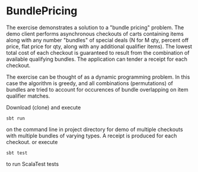 # BundlePricing

The exercise demonstrates a solution to a "bundle pricing" problem. The demo client performs asynchronous checkouts of carts containing items along with any number "bundles" of special deals (N for M qty, percent off price, flat price for qty, along with any additional qualifier items). The lowest total cost of each checkout is guaranteed to result from the combination of available qualifying bundles. The application can tender a receipt for each checkout.

The exercise can be thought of as a dynamic programming problem. In this case the algorithm is greedy, and all combinations (permutations) of bundles are tried to account for occurences of bundle overlapping on item qualifier matches.

Download (clone) and execute

    sbt run
    
on the command line in project directory for demo of multiple checkouts with multiple bundles of varying types. A receipt is produced for each checkout. or execute
    
    sbt test
    
to run ScalaTest tests
